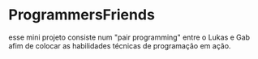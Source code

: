 # ProgrammersFriends
esse mini projeto consiste num "pair programming" entre o Lukas e Gab afim de colocar as habilidades técnicas de programação em ação.
